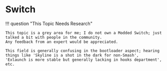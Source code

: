 ﻿# Switch

!!! question "This Topic Needs Research"

    This topic is a grey area for me; I do not own a Modded Switch; just talked a bit with people in the community.  
    Any feedback from an expert would be appreciated.  

    This field is generally confusing in the bootloader aspect; hearing things like 'Skyline is a shot in the dark for non-Smash', 
    'Exlaunch is more stable but generally lacking in hooks department', etc.